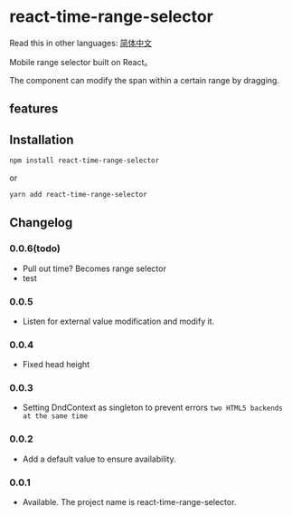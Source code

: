 # react-time-range-selector

Read this in other languages: [简体中文](https://github.com/LazierGame/react-time-range-selector/blob/master/README.zh-CN.md)

Mobile range selector built on React。

The component can modify the span within a certain range by dragging.

## features


## Installation

```bash
npm install react-time-range-selector
```
or

```bash
yarn add react-time-range-selector
```



## Changelog



### 0.0.6(todo)
- Pull out time? Becomes range selector
- test

### 0.0.5
- Listen for external value modification and modify it.

### 0.0.4
- Fixed head height

### 0.0.3
- Setting DndContext as singleton to prevent errors `two HTML5 backends at the same time`

### 0.0.2
- Add a default value to ensure availability.

### 0.0.1
- Available. The project name is react-time-range-selector.
